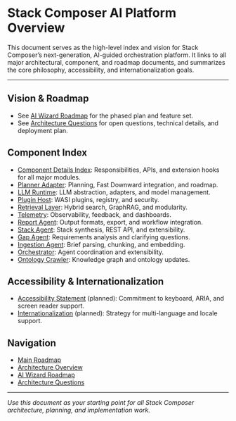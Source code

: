 # Stack Composer AI Platform Overview

This document serves as the high-level index and vision for Stack Composer’s next-generation, AI-guided orchestration platform. It links to all major architectural, component, and roadmap documents, and summarizes the core philosophy, accessibility, and internationalization goals.

---

## Vision & Roadmap

- See [AI Wizard Roadmap](../architecture-and-component-guides/ai-wizard-roadmap.md) for the phased plan and feature set.
- See [Architecture Questions](../architecture-and-component-guides/architecture-questions.md) for open questions, technical details, and deployment plan.

## Component Index

- [Component Details Index](../component-details/README.md): Responsibilities, APIs, and extension hooks for all major modules.
- [Planner Adapter](../components/planner-adapter.md): Planning, Fast Downward integration, and roadmap.
- [LLM Runtime](../components/llm-runtime.md): LLM abstraction, adapters, and model management.
- [Plugin Host](../components/plugin-host.md): WASI plugins, registry, and security.
- [Retrieval Layer](../components/retrieval-layer.md): Hybrid search, GraphRAG, and modularity.
- [Telemetry](../components/telemetry.md): Observability, feedback, and dashboards.
- [Report Agent](../components/report-agent.md): Output formats, export, and workflow integration.
- [Stack Agent](../components/stack-agent.md): Stack synthesis, REST API, and extensibility.
- [Gap Agent](../components/gap-agent.md): Requirements analysis and clarifying questions.
- [Ingestion Agent](../components/ingestion-agent.md): Brief parsing, chunking, and embedding.
- [Orchestrator](../components/orchestrator.md): Agent coordination and extensibility.
- [Ontology Crawler](../components/ontology-crawler.md): Knowledge graph and ontology updates.

## Accessibility & Internationalization

- [Accessibility Statement](../accessibility.md) (planned): Commitment to keyboard, ARIA, and screen reader support.
- [Internationalization](../internationalization.md) (planned): Strategy for multi-language and locale support.

## Navigation

- [Main Roadmap](../release-engineering/roadmap.md)
- [Architecture Overview](../architecture/architecture-overview.md)
- [AI Wizard Roadmap](../architecture-and-component-guides/ai-wizard-roadmap.md)
- [Architecture Questions](../architecture-and-component-guides/architecture-questions.md)

---

_Use this document as your starting point for all Stack Composer architecture, planning, and implementation work._
